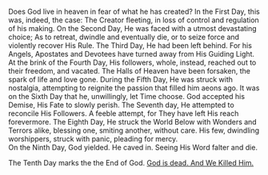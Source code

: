 Does God live in heaven in fear of what he has created?
In the First Day, this was, indeed, the case: The Creator fleeting, in loss of control and regulation of his making. 
On the Second Day, He was faced with a utmost devastating choice; As to retreat, dwindle and eventually die, or to seize force and violently recover His Rule. 
The Third Day, He had been left behind. For his Angels, Apostates and Devotees have turned away from His Guiding Light. 
At the brink of the Fourth Day, His followers, whole, instead, reached out to their freedom, and vacated. The Halls of Heaven have been forsaken, the spark of life and love gone. 
During the Fifth Day, He was struck with nostalgia, attempting to reignite the passion that filled him aeons ago. 
It was on the Sixth Day that he, unwillingly, let Time choose. God accepted his Demise, His Fate to slowly perish. 
The Seventh day, He attempted to reconcile His Followers. A feeble attempt, for They have left His reach forevermore. 
The Eighth Day, He struck the World Below with Wonders and Terrors alike, blessing one, smiting another, without care. His few, dwindling worshippers, struck with panic, pleading for mercy.  
On the Ninth Day, God yielded. He caved in. Seeing His Word falter and die. 

The Tenth Day marks the the End of God. 
[God is dead. And We Killed Him. ](Theophagy)
